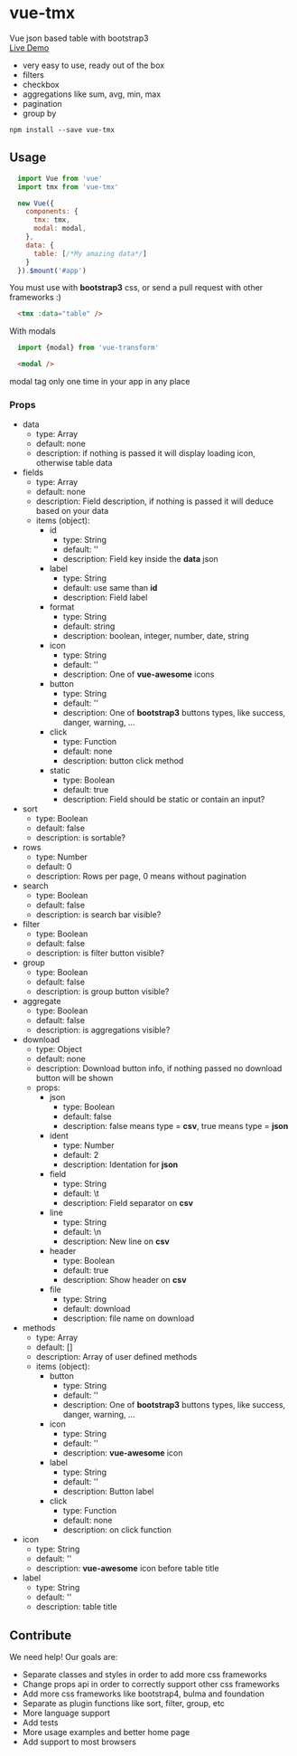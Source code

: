 # vue-tmx 
Vue json based table with bootstrap3  
[Live Demo](http://marcodpt.github.io/vue-tmx)
 - very easy to use, ready out of the box
 - filters
 - checkbox
 - aggregations like sum, avg, min, max
 - pagination
 - group by

```
npm install --save vue-tmx
```

## Usage
```javascript
  import Vue from 'vue'
  import tmx from 'vue-tmx'

  new Vue({
    components: {
      tmx: tmx,
      modal: modal,
    },
    data: {
      table: [/*My amazing data*/]
    }
  }).$mount('#app')
```

You must use with **bootstrap3** css, or send a pull request with other frameworks :)
```html
  <tmx :data="table" />
```

With modals
```javascript
  import {modal} from 'vue-transform'
```

```html
  <modal /> 
```
modal tag only one time in your app in any place

### Props
 - data
   - type: Array
   - default: none
   - description: if nothing is passed it will display loading icon, otherwise table data
 - fields
   - type: Array
   - default: none
   - description: Field description, if nothing is passed it will deduce based on your data
   - items (object):
     - id
       - type: String
       - default: ''
       - description: Field key inside the **data** json
     - label
       - type: String
       - default: use same than **id** 
       - description: Field label
     - format
       - type: String
       - default: string
       - description: boolean, integer, number, date, string
     - icon
       - type: String
       - default: ''
       - description: One of **vue-awesome** icons 
     - button
       - type: String
       - default: ''
       - description: One of **bootstrap3** buttons types, like success, danger, warning, ...
     - click
       - type: Function
       - default: none
       - description: button click method
     - static
       - type: Boolean
       - default: true
       - description: Field should be static or contain an input?
 - sort
   - type: Boolean
   - default: false
   - description: is sortable?
 - rows 
   - type: Number
   - default: 0
   - description: Rows per page, 0 means without pagination 
 - search 
   - type: Boolean
   - default: false
   - description: is search bar visible?
 - filter 
   - type: Boolean
   - default: false
   - description: is filter button visible?
 - group 
   - type: Boolean
   - default: false
   - description: is group button visible?
 - aggregate 
   - type: Boolean
   - default: false
   - description: is aggregations visible?
 - download 
   - type: Object
   - default: none
   - description: Download button info, if nothing passed no download button will be shown
   - props:
     - json
       - type: Boolean
       - default: false
       - description: false means type = **csv**, true means type = **json** 
     - ident
       - type: Number
       - default: 2
       - description: Identation for **json**
     - field
       - type: String
       - default: \t
       - description: Field separator on **csv**
     - line
       - type: String
       - default: \n
       - description: New line on **csv**
     - header
       - type: Boolean
       - default: true
       - description: Show header on **csv**
     - file
       - type: String
       - default: download
       - description: file name on download
 - methods 
   - type: Array
   - default: []
   - description: Array of user defined methods 
   - items (object):
     - button
       - type: String
       - default: ''
       - description:  One of **bootstrap3** buttons types, like success, danger, warning, ...
     - icon 
       - type: String
       - default: ''
       - description: **vue-awesome** icon
     - label 
       - type: String
       - default: ''
       - description: Button label
     - click
       - type: Function
       - default: none
       - description: on click function
 - icon 
   - type: String
   - default: ''
   - description: **vue-awesome** icon before table title
 - label
   - type: String
   - default: ''
   - description: table title 

## Contribute
We need help! Our goals are:
 - Separate classes and styles in order to add more css frameworks
 - Change props api in order to correctly support other css frameworks
 - Add more css frameworks like bootstrap4, bulma and foundation
 - Separate as plugin functions like sort, filter, group, etc
 - More language support
 - Add tests
 - More usage examples and better home page
 - Add support to most browsers
